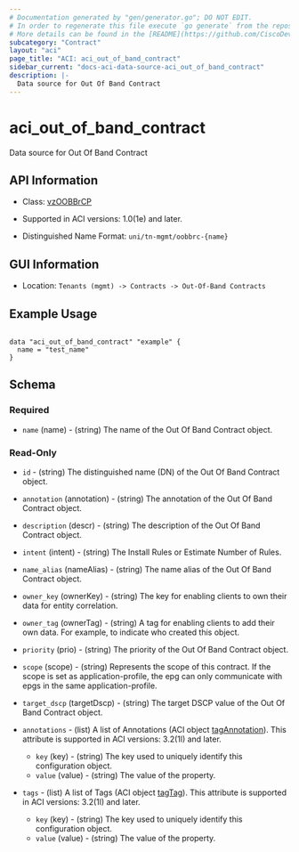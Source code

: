 ```yaml
---
# Documentation generated by "gen/generator.go"; DO NOT EDIT.
# In order to regenerate this file execute `go generate` from the repository root.
# More details can be found in the [README](https://github.com/CiscoDevNet/terraform-provider-aci/blob/master/README.md).
subcategory: "Contract"
layout: "aci"
page_title: "ACI: aci_out_of_band_contract"
sidebar_current: "docs-aci-data-source-aci_out_of_band_contract"
description: |-
  Data source for Out Of Band Contract
---
```


# aci_out_of_band_contract #

Data source for Out Of Band Contract

## API Information ##

* Class: [vzOOBBrCP](https://pubhub.devnetcloud.com/media/model-doc-latest/docs/app/index.html#/objects/vzOOBBrCP/overview)

* Supported in ACI versions: 1.0(1e) and later.

* Distinguished Name Format: `uni/tn-mgmt/oobbrc-{name}`

## GUI Information ##

* Location: `Tenants (mgmt) -> Contracts -> Out-Of-Band Contracts`

## Example Usage ##

```hcl

data "aci_out_of_band_contract" "example" {
  name = "test_name"
}

```

## Schema ##

### Required ###

* `name` (name) - (string) The name of the Out Of Band Contract object.

### Read-Only ###

* `id` - (string) The distinguished name (DN) of the Out Of Band Contract object.
* `annotation` (annotation) - (string) The annotation of the Out Of Band Contract object.
* `description` (descr) - (string) The description of the Out Of Band Contract object.
* `intent` (intent) - (string) The Install Rules or Estimate Number of Rules.
* `name_alias` (nameAlias) - (string) The name alias of the Out Of Band Contract object.
* `owner_key` (ownerKey) - (string) The key for enabling clients to own their data for entity correlation.
* `owner_tag` (ownerTag) - (string) A tag for enabling clients to add their own data. For example, to indicate who created this object.
* `priority` (prio) - (string) The priority of the Out Of Band Contract object.
* `scope` (scope) - (string) Represents the scope of this contract. If the scope is set as application-profile, the epg can only communicate with epgs in the same application-profile.
* `target_dscp` (targetDscp) - (string) The target DSCP value of the Out Of Band Contract object.

* `annotations` - (list) A list of Annotations (ACI object [tagAnnotation](https://pubhub.devnetcloud.com/media/model-doc-latest/docs/app/index.html#/objects/tagAnnotation/overview)). This attribute is supported in ACI versions: 3.2(1l) and later.
  * `key` (key) - (string) The key used to uniquely identify this configuration object.
  * `value` (value) - (string) The value of the property.

* `tags` - (list) A list of Tags (ACI object [tagTag](https://pubhub.devnetcloud.com/media/model-doc-latest/docs/app/index.html#/objects/tagTag/overview)). This attribute is supported in ACI versions: 3.2(1l) and later.
  * `key` (key) - (string) The key used to uniquely identify this configuration object.
  * `value` (value) - (string) The value of the property.

